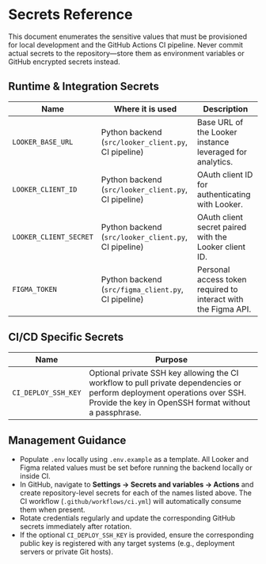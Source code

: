 # Secrets Reference

This document enumerates the sensitive values that must be provisioned for local development and the GitHub Actions CI pipeline. Never commit actual secrets to the repository—store them as environment variables or GitHub encrypted secrets instead.

## Runtime & Integration Secrets
| Name | Where it is used | Description |
| ---- | ---------------- | ----------- |
| `LOOKER_BASE_URL` | Python backend (`src/looker_client.py`, CI pipeline) | Base URL of the Looker instance leveraged for analytics.
| `LOOKER_CLIENT_ID` | Python backend (`src/looker_client.py`, CI pipeline) | OAuth client ID for authenticating with Looker.
| `LOOKER_CLIENT_SECRET` | Python backend (`src/looker_client.py`, CI pipeline) | OAuth client secret paired with the Looker client ID.
| `FIGMA_TOKEN` | Python backend (`src/figma_client.py`, CI pipeline) | Personal access token required to interact with the Figma API.

## CI/CD Specific Secrets
| Name | Purpose |
| ---- | ------- |
| `CI_DEPLOY_SSH_KEY` | Optional private SSH key allowing the CI workflow to pull private dependencies or perform deployment operations over SSH. Provide the key in OpenSSH format without a passphrase. |

## Management Guidance
- Populate `.env` locally using `.env.example` as a template. All Looker and Figma related values must be set before running the backend locally or inside CI.
- In GitHub, navigate to **Settings → Secrets and variables → Actions** and create repository-level secrets for each of the names listed above. The CI workflow (`.github/workflows/ci.yml`) will automatically consume them when present.
- Rotate credentials regularly and update the corresponding GitHub secrets immediately after rotation.
- If the optional `CI_DEPLOY_SSH_KEY` is provided, ensure the corresponding public key is registered with any target systems (e.g., deployment servers or private Git hosts).
